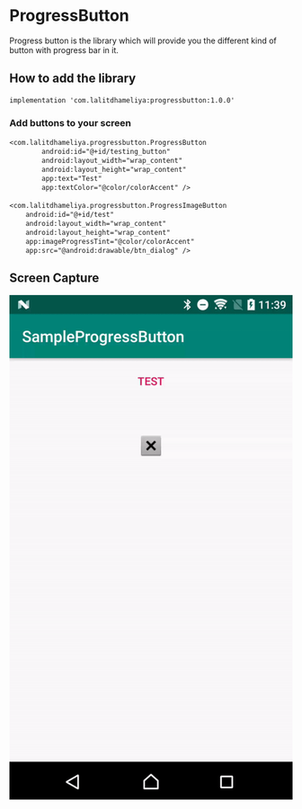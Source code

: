 # ProgressButton
Progress button is the library which will provide you the different kind of button with progress bar in it.

## How to add the library

```
implementation 'com.lalitdhameliya:progressbutton:1.0.0'
```
### Add buttons to your screen
```
<com.lalitdhameliya.progressbutton.ProgressButton
        android:id="@+id/testing_button"
        android:layout_width="wrap_content"
        android:layout_height="wrap_content"
        app:text="Test"
        app:textColor="@color/colorAccent" />

<com.lalitdhameliya.progressbutton.ProgressImageButton
    android:id="@+id/test"
    android:layout_width="wrap_content"
    android:layout_height="wrap_content"
    app:imageProgressTint="@color/colorAccent"
    app:src="@android:drawable/btn_dialog" />
```
## Screen Capture
![alt text](https://github.com/lalitdhameliya/ProgressButton/blob/master/screen-capture.gif)
